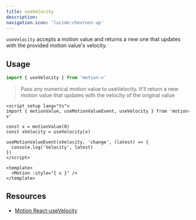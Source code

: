 ```yaml
---
title: useVelocity
description:
navigation.icon: 'lucide:chevrons-up'
---
```


`useVelocity` accepts a motion value and returns a new one that updates with the provided motion value's velocity.

## Usage

```ts
import { useVelocity } from 'motion-v'
```

> Pass any numerical motion value to useVelocity. It'll return a new motion value that updates with the velocity of the original value

```vue
<script setup lang="ts">
import { motionValue, useMotionValueEvent, useVelocity } from 'motion-v'

const x = motionValue(0)
const xVelocity = useVelocity(x)

useMotionValueEvent(xVelocity, 'change', (latest) => {
  console.log('Velocity', latest)
})
</script>

<template>
  <Motion :style="{ x }" />
</template>
```

## Resources

- [Motion React-useVelocity](https://motion.dev/docs/react-use-velocity)
